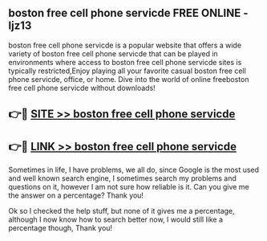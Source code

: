 ## boston free cell phone servicde FREE ONLINE - ljz13

boston free cell phone servicde is a popular website that offers a wide variety of boston free cell phone servicde that can be played in environments where access to boston free cell phone servicde sites is typically restricted,Enjoy playing all your favorite casual boston free cell phone servicde, office, or home. Dive into the world of online freeboston free cell phone servicde without downloads!

## 👉🔴 [SITE >> boston free cell phone servicde](http://news.freeplayer.one?title=boston_free_cell_phone_servicde&ref=FRRE)

## 👉🔴 [LINK >> boston free cell phone servicde](http://news.freeplayer.one?title=boston_free_cell_phone_servicde&ref=FREE)

Sometimes in life, I have problems, we all do, since Google is the most used and well known search engine, I sometimes search my problems and questions on it, however I am not sure how reliable is it. Can you give me the answer on a percentage? Thank you!

Ok so I checked the help stuff, but none of it gives me a percentage, although I now know how to search better now, I would still like a percentage though, Thank you!